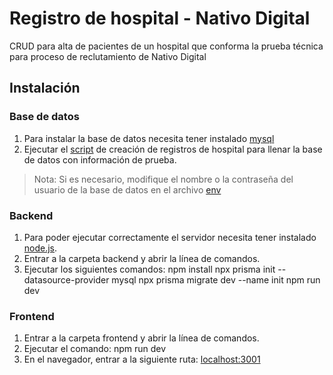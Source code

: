 # Registro de hospital - Nativo Digital
CRUD para alta de pacientes de un hospital que conforma la prueba técnica para proceso de reclutamiento de Nativo Digital

## Instalación

### Base de datos
1. Para instalar la base de datos necesita tener instalado [mysql](https://www.mysql.com/downloads/)
2. Ejecutar el [script](./database/hospital.sql) de creación de registros de hospital para llenar la base de datos con información de prueba.
>Nota: Si es necesario, modifique el nombre o la contraseña del usuario de la base de datos en el archivo [env](./backend/.env) 

### Backend
1. Para poder ejecutar correctamente el servidor necesita tener instalado [node.js](https://nodejs.org/es/).
2. Entrar a la carpeta backend y abrir la línea de comandos.
3. Ejecutar los siguientes comandos: 
npm install
npx prisma init --datasource-provider mysql
npx prisma migrate dev --name init
npm run dev

### Frontend
1. Entrar a la carpeta frontend y abrir la línea de comandos.
2. Ejecutar el comando:
npm run dev
3. En el navegador, entrar a la siguiente ruta: [localhost:3001](http://localhost:3001)
